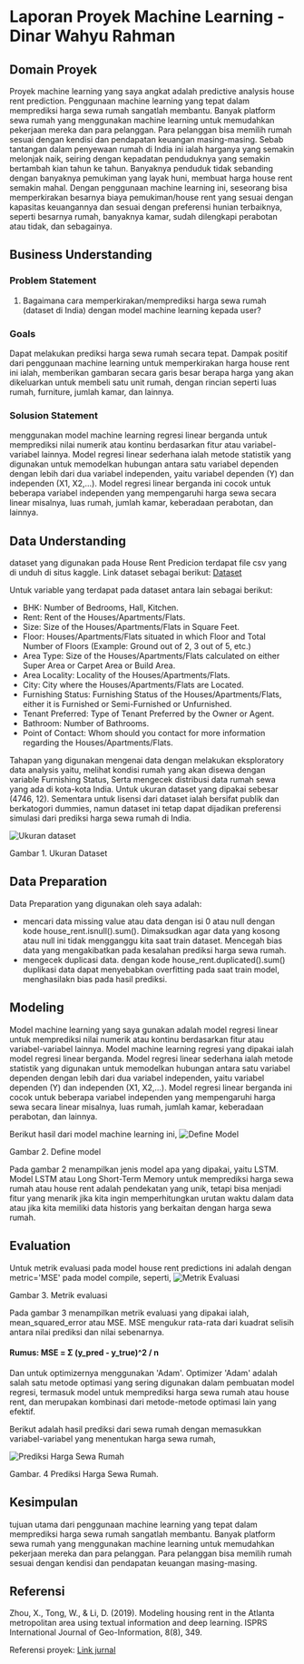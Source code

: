 # Laporan Proyek Machine Learning - Dinar Wahyu Rahman
## Domain Proyek
Proyek machine learning yang saya angkat adalah predictive analysis house rent prediction. Penggunaan machine learning yang tepat dalam memprediksi harga sewa rumah sangatlah membantu. Banyak platform sewa rumah yang menggunakan machine learning untuk memudahkan pekerjaan mereka dan para pelanggan. Para pelanggan bisa memilih rumah sesuai dengan kendisi dan pendapatan keuangan masing-masing. Sebab tantangan dalam penyewaan rumah di India ini ialah harganya yang semakin melonjak naik, seiring dengan kepadatan penduduknya yang semakin bertambah kian tahun ke tahun. Banyaknya penduduk tidak sebanding dengan banyaknya pemukiman yang layak huni, membuat harga house rent semakin mahal. Dengan penggunaan machine learning ini, seseorang bisa memperkirakan besarnya biaya pemukiman/house rent yang sesuai dengan kapasitas keuangannya dan sesuai dengan preferensi hunian terbaiknya, seperti besarnya rumah, banyaknya kamar, sudah dilengkapi perabotan atau tidak, dan sebagainya.


## Business Understanding
### Problem Statement
1. Bagaimana cara memperkirakan/memprediksi harga sewa rumah (dataset di India) dengan model machine learning kepada user?
### Goals
Dapat melakukan prediksi harga sewa rumah secara tepat. Dampak positif dari penggunaan machine learning untuk memperkirakan harga house rent ini ialah, memberikan gambaran secara garis besar berapa harga yang akan dikeluarkan untuk membeli satu unit rumah, dengan rincian seperti luas rumah, furniture, jumlah kamar, dan lainnya. 
### Solusion Statement
menggunakan model machine learning regresi linear berganda untuk memprediksi nilai numerik atau kontinu berdasarkan fitur atau variabel-variabel lainnya. Model regresi linear sederhana ialah metode statistik yang digunakan untuk memodelkan hubungan antara satu variabel dependen dengan lebih dari dua variabel independen, yaitu variabel dependen (Y) dan independen (X1, X2,...). Model regresi linear berganda ini cocok untuk beberapa variabel independen yang mempengaruhi harga sewa secara linear misalnya, luas rumah, jumlah kamar, keberadaan perabotan, dan lainnya.

## Data Understanding
dataset yang digunakan pada House Rent Predicion terdapat file csv yang di unduh di situs kaggle. Link dataset sebagai berikut: [Dataset](https://github.com/dinarrahman30/House_Rent_Prediction/blob/main/house_rent_prediction/House_Rent_Dataset.csv)

Untuk variable yang terdapat pada dataset antara lain sebagai berikut:

- BHK: Number of Bedrooms, Hall, Kitchen.
- Rent: Rent of the Houses/Apartments/Flats.
- Size: Size of the Houses/Apartments/Flats in Square Feet.
- Floor: Houses/Apartments/Flats situated in which Floor and Total Number of Floors (Example: Ground out of 2, 3 out of 5, etc.)
- Area Type: Size of the Houses/Apartments/Flats calculated on either Super Area or Carpet Area or Build Area.
- Area Locality: Locality of the Houses/Apartments/Flats.
- City: City where the Houses/Apartments/Flats are Located.
- Furnishing Status: Furnishing Status of the Houses/Apartments/Flats, either it is Furnished or Semi-Furnished or Unfurnished.
- Tenant Preferred: Type of Tenant Preferred by the Owner or Agent.
- Bathroom: Number of Bathrooms.
- Point of Contact: Whom should you contact for more information regarding the Houses/Apartments/Flats.

Tahapan yang digunakan mengenai data dengan melakukan eksploratory data analysis yaitu, melihat kondisi rumah yang akan disewa dengan variable Furnishing Status, Serta mengecek distribusi data rumah sewa yang ada di kota-kota India. Untuk ukuran dataset yang dipakai sebesar (4746, 12). Sementara untuk lisensi dari dataset ialah bersifat publik dan berkatogori dummies, namun dataset ini tetap dapat dijadikan preferensi simulasi dari prediksi harga sewa rumah di India.

![Ukuran dataset](https://github.com/dinarrahman30/House_Rent_Prediction/assets/68122380/57d225bb-2a8c-485e-83fa-09de808ea5dc)

Gambar 1. Ukuran Dataset

## Data Preparation
Data Preparation yang digunakan oleh saya adalah:
- mencari data missing value atau data dengan isi 0 atau null dengan kode house_rent.isnull().sum(). Dimaksudkan agar data yang kosong atau null ini tidak mengganggu kita saat train dataset. Mencegah bias data yang mengakibatkan pada kesalahan prediksi harga sewa rumah.
- mengecek duplicasi data. dengan kode house_rent.duplicated().sum() duplikasi data dapat menyebabkan overfitting pada saat train model, menghasilakn bias pada hasil prediksi.

## Modeling

Model machine learning yang saya gunakan adalah model regresi linear untuk memprediksi nilai numerik atau kontinu berdasarkan fitur atau variabel-variabel lainnya. Model machine learning regresi yang dipakai ialah model regresi linear berganda. Model regresi linear sederhana ialah metode statistik yang digunakan untuk memodelkan hubungan antara satu variabel dependen dengan lebih dari dua variabel independen, yaitu variabel dependen (Y) dan independen (X1, X2,...). Model regresi linear berganda ini cocok untuk beberapa variabel independen yang mempengaruhi harga sewa secara linear misalnya, luas rumah, jumlah kamar, keberadaan perabotan, dan lainnya.

Berikut hasil dari model machine learning ini, 
![Define Model](https://github.com/dinarrahman30/House_Rent_Prediction/assets/68122380/cc85dedd-6db0-48be-8d94-ca4acc998bde)

Gambar 2. Define model

Pada gambar 2 menampilkan jenis model apa yang dipakai, yaitu LSTM. Model LSTM atau Long Short-Term Memory untuk memprediksi harga sewa rumah atau house rent adalah pendekatan yang unik, tetapi bisa menjadi fitur yang menarik jika kita ingin memperhitungkan urutan waktu dalam data atau jika kita memiliki data historis yang berkaitan dengan harga sewa rumah.

## Evaluation
Untuk metrik evaluasi pada model house rent predictions ini adalah dengan metric='MSE' pada model compile, seperti, 
![Metrik Evaluasi](https://github.com/dinarrahman30/House_Rent_Prediction/assets/68122380/71c36f03-0553-4bd0-b296-fee46fd69cb8)

Gambar 3. Metrik evaluasi

Pada gambar 3 menampilkan metrik evaluasi yang dipakai ialah, mean_squared_error atau MSE. MSE mengukur rata-rata dari kuadrat selisih antara nilai prediksi dan nilai sebenarnya.

#### Rumus: MSE = Σ (y_pred - y_true)^2 / n

Dan untuk optimizernya menggunakan 'Adam'. Optimizer 'Adam' adalah salah satu metode optimasi yang sering digunakan dalam pembuatan model regresi, termasuk model untuk memprediksi harga sewa rumah atau house rent, dan merupakan kombinasi dari metode-metode optimasi lain yang efektif.


Berikut adalah hasil prediksi dari sewa rumah dengan memasukkan variabel-variabel yang menentukan harga sewa rumah, 

![Prediksi Harga Sewa Rumah](https://github.com/dinarrahman30/House_Rent_Prediction/assets/68122380/c154b817-471d-43aa-8415-ecf074e53547)

Gambar. 4 Prediksi Harga Sewa Rumah.

## Kesimpulan
tujuan utama dari penggunaan machine learning yang tepat dalam memprediksi harga sewa rumah sangatlah membantu. Banyak platform sewa rumah yang menggunakan machine learning untuk memudahkan pekerjaan mereka dan para pelanggan. Para pelanggan bisa memilih rumah sesuai dengan kendisi dan pendapatan keuangan masing-masing.

## Referensi 
Zhou, X., Tong, W., & Li, D. (2019). Modeling housing rent in the Atlanta metropolitan area using textual information and deep learning. ISPRS International Journal of Geo-Information, 8(8), 349.

Referensi proyek: [Link jurnal](https://www.mdpi.com/2220-9964/8/8/349)
